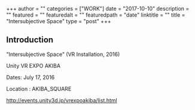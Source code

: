 +++
author = ""
categories = ["WORK"]
date = "2017-10-10"
description = ""
featured = ""
featuredalt = ""
featuredpath = "date"
linktitle = ""
title = "Intersubjective Space"
type = "post"
+++

## Introduction
"Intersubjective Space" (VR Installation, 2016)

Unity VR EXPO AKIBA

Dates: July 17, 2016

Location : AKIBA_SQUARE

http://events.unity3d.jp/vrexpoakiba/list.html
